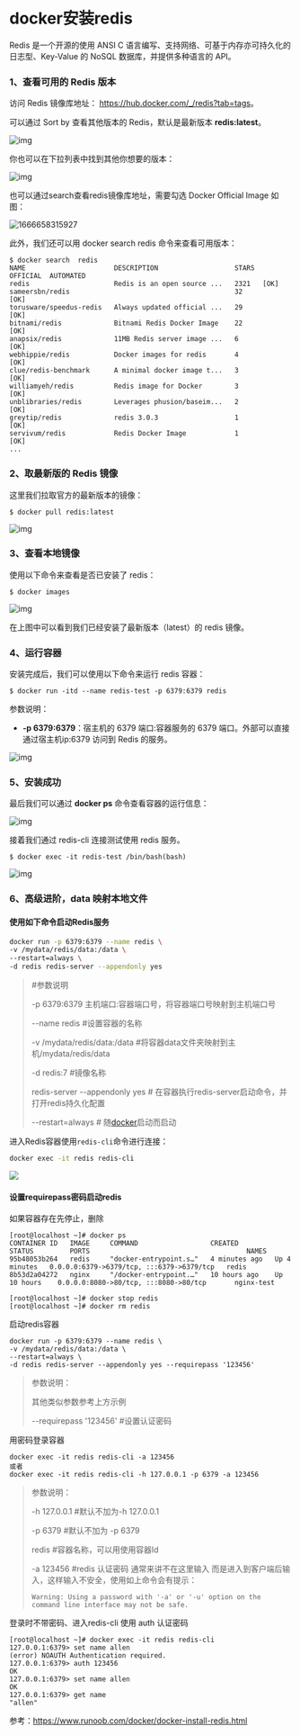 # docker安装redis

Redis 是一个开源的使用 ANSI C 语言编写、支持网络、可基于内存亦可持久化的日志型、Key-Value 的 NoSQL 数据库，并提供多种语言的 API。

### 1、查看可用的 Redis 版本

访问 Redis 镜像库地址： <https://hub.docker.com/_/redis?tab=tags>。

可以通过 Sort by 查看其他版本的 Redis，默认是最新版本 **redis:latest**。

![img](assets/install/redis1.png)

你也可以在下拉列表中找到其他你想要的版本：

![img](assets/install/redis2.png)



也可以通过search查看redis镜像库地址，需要勾选 Docker Official Image 如图：

![1666658315927](./assets/1666658315927.png)

此外，我们还可以用 docker search redis 命令来查看可用版本：

```
$ docker search  redis
NAME                      DESCRIPTION                   STARS  OFFICIAL  AUTOMATED
redis                     Redis is an open source ...   2321   [OK]       
sameersbn/redis                                         32                   [OK]
torusware/speedus-redis   Always updated official ...   29             [OK]
bitnami/redis             Bitnami Redis Docker Image    22                   [OK]
anapsix/redis             11MB Redis server image ...   6                    [OK]
webhippie/redis           Docker images for redis       4                    [OK]
clue/redis-benchmark      A minimal docker image t...   3                    [OK]
williamyeh/redis          Redis image for Docker        3                    [OK]
unblibraries/redis        Leverages phusion/baseim...   2                    [OK]
greytip/redis             redis 3.0.3                   1                    [OK]
servivum/redis            Redis Docker Image            1                    [OK]
...
```

### 2、取最新版的 Redis 镜像

这里我们拉取官方的最新版本的镜像：

```
$ docker pull redis:latest
```

![img](assets/install/redis3.png)

### 3、查看本地镜像

使用以下命令来查看是否已安装了 redis：

```
$ docker images
```

![img](assets/install/redis4.png)

在上图中可以看到我们已经安装了最新版本（latest）的 redis 镜像。

### 4、运行容器

安装完成后，我们可以使用以下命令来运行 redis 容器：

```
$ docker run -itd --name redis-test -p 6379:6379 redis
```

参数说明：

- **-p 6379:6379**：宿主机的 6379 端口:容器服务的 6379 端口。外部可以直接通过宿主机ip:6379 访问到 Redis 的服务。

![img](assets/install/redis5.png)

### 5、安装成功

最后我们可以通过 **docker ps** 命令查看容器的运行信息：

![img](assets/install/redis6.png)

接着我们通过 redis-cli 连接测试使用 redis 服务。

```
$ docker exec -it redis-test /bin/bash(bash)
```

![img](assets/install/redis7.png)

### 6、高级进阶，data 映射本地文件

#### 使用如下命令启动Redis服务

```bash
docker run -p 6379:6379 --name redis \
-v /mydata/redis/data:/data \
--restart=always \
-d redis redis-server --appendonly yes
```

> #参数说明
>
> -p 6379:6379  主机端口:容器端口号，将容器端口号映射到主机端口号
>
> --name redis #设置容器的名称
>
> -v /mydata/redis/data:/data  #将容器data文件夹映射到主机/mydata/redis/data
>
> -d redis:7  #镜像名称
>
> redis-server --appendonly yes  # 在容器执行redis-server启动命令，并打开redis持久化配置
>
> --restart=always  # 随[docker](https://so.csdn.net/so/search?q=docker&spm=1001.2101.3001.7020)启动而启动

进入Redis容器使用`redis-cli`命令进行连接：

```bash
docker exec -it redis redis-cli
```

![](./assets/mall_linux_deploy_new_01.bc3b0cc9.png)

#### 设置requirepass密码启动redis

如果容器存在先停止，删除

```
[root@localhost ~]# docker ps
CONTAINER ID   IMAGE     COMMAND                  CREATED         STATUS         PORTS                                       NAMES
95b48053b264   redis     "docker-entrypoint.s…"   4 minutes ago   Up 4 minutes   0.0.0.0:6379->6379/tcp, :::6379->6379/tcp   redis
8b53d2a04272   nginx     "/docker-entrypoint.…"   10 hours ago    Up 10 hours    0.0.0.0:8080->80/tcp, :::8080->80/tcp       nginx-test

[root@localhost ~]# docker stop redis
[root@localhost ~]# docker rm redis
```

启动redis容器

```
docker run -p 6379:6379 --name redis \
-v /mydata/redis/data:/data \
--restart=always \
-d redis redis-server --appendonly yes --requirepass '123456'
```

> 参数说明：
>
> 其他类似参数参考上方示例
>
> --requirepass '123456'   #设置认证密码



用密码登录容器

```
docker exec -it redis redis-cli -a 123456
或者
docker exec -it redis redis-cli -h 127.0.0.1 -p 6379 -a 123456
```

> 参数说明：
>
> -h 127.0.0.1 #默认不加为-h 127.0.0.1 
>
> -p 6379 #默认不加为 -p 6379 
>
> redis #容器名称，可以用使用容器Id
>
> -a 123456 #redis 认证密码 通常来讲不在这里输入 而是进入到客户端后输入，这样输入不安全，使用如上命令会有提示：
>
> `Warning: Using a password with '-a' or '-u' option on the command line interface may not be safe.`

登录时不带密码、进入redis-cli 使用 auth 认证密码

```
[root@localhost ~]# docker exec -it redis redis-cli
127.0.0.1:6379> set name allen
(error) NOAUTH Authentication required.
127.0.0.1:6379> auth 123456
OK
127.0.0.1:6379> set name allen
OK
127.0.0.1:6379> get name
"allen"
```





参考：https://www.runoob.com/docker/docker-install-redis.html
